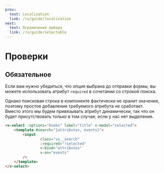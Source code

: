 ```yaml
---
prev:
  text: Localization
  link: /ru/guide/localization
next:
  text: Ограничение выбора
  link: /ru/guide/selectable
---
```


# Проверки

## Обязательное

Если вам нужно убедиться, что опция выбрана до отправки формы, вы можете использовать атрибут `required` в сочетании со
строкой поиска.

Однако поисковая строка в компоненте фактически не хранит значение, поэтому простое добавление требуемого атрибута не
сработает. Вместо этого мы будем привязывать атрибут динамически, так что он будет присутствовать только в том случае,
если у нас нет выделения.

<ValidationRequired />

```html
<v-select :options="books" label="title" v-model="selected">
    <template #search="{attributes, events}">
        <input
                class="vs__search"
                :required="!selected"
                v-bind="attributes"
                v-on="events"
        />
    </template>
</v-select>
```